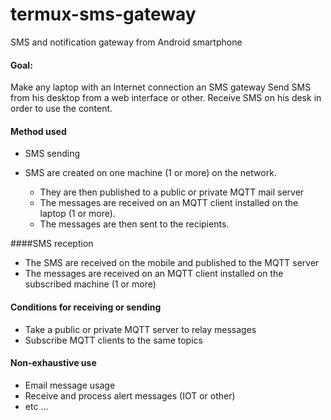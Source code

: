# termux-sms-gateway
SMS and notification gateway from Android smartphone

#### Goal:

Make any laptop with an Internet connection an SMS gateway
Send SMS from his desktop from a web interface or other.
Receive SMS on his desk in order to use the content.

#### Method used

- SMS sending

- SMS are created on one machine (1 or more) on the network.
    - They are then published to a public or private MQTT mail server
    - The messages are received on an MQTT client installed on the laptop (1 or more).
    - The messages are then sent to the recipients.

####SMS reception

- The SMS are received on the mobile and published to the MQTT server
- The messages are received on an MQTT client installed on the subscribed machine (1 or more)

#### Conditions for receiving or sending

- Take a public or private MQTT server to relay messages
- Subscribe MQTT clients to the same topics

#### Non-exhaustive use

- Email message usage
- Receive and process alert messages (IOT or other)
- etc ...
